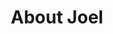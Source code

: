 ---
title: "About Joel"
description: "Joel Hans is more than a tech copywriter. He's also a creative writer, mountain biker, father, and all-around lover of the desert."
type: "about"
---